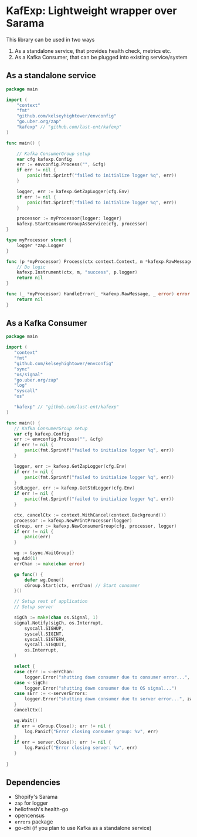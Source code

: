 # KafExp: Lightweight wrapper over Sarama

This library can be used in two ways

1. As a standalone service, that provides health check, metrics etc.
2. As a Kafka Consumer, that can be plugged into existing service/system



## As a standalone service

```go
package main

import (
	"context"
	"fmt"
	"github.com/kelseyhightower/envconfig"
	"go.uber.org/zap"
	"kafexp" // "github.com/last-ent/kafexp"
)

func main() {

	// Kafka ConsumerGroup setup
	var cfg kafexp.Config
	err := envconfig.Process("", &cfg)
	if err != nil {
		panic(fmt.Sprintf("failed to initialize logger %q", err))
	}

	logger, err := kafexp.GetZapLogger(cfg.Env)
	if err != nil {
		panic(fmt.Sprintf("failed to initialize logger %q", err))
	}

	processor := myProcessor{logger: logger}
	kafexp.StartConsumerGroupAsService(cfg, processor)
}

type myProcessor struct {
	logger *zap.Logger
}

func (p *myProcessor) Process(ctx context.Context, m *kafexp.RawMessage) error {
	// Do logic
	kafexp.Instrument(ctx, m, "success", p.logger)
	return nil
}

func (_ *myProcessor) HandleError(_ *kafexp.RawMessage, _ error) error {
	return nil
}

```

## As a Kafka Consumer

 ```go
package main

import (
	"context"
	"fmt"
	"github.com/kelseyhightower/envconfig"
	"sync"
	"os/signal"
	"go.uber.org/zap"
	"log"
	"syscall"
	"os"

	"kafexp" // "github.com/last-ent/kafexp"
)

func main() {
	// Kafka ConsumerGroup setup
	var cfg kafexp.Config
	err := envconfig.Process("", &cfg)
	if err != nil {
		panic(fmt.Sprintf("failed to initialize logger %q", err))
	}

	logger, err := kafexp.GetZapLogger(cfg.Env)
	if err != nil {
		panic(fmt.Sprintf("failed to initialize logger %q", err))
	}
	stdLogger, err := kafexp.GetStdLogger(cfg.Env)
	if err != nil {
		panic(fmt.Sprintf("failed to initialize logger %q", err))
	}

	ctx, cancelCtx := context.WithCancel(context.Background())
	processor := kafexp.NewPrintProcessor(logger)
	cGroup, err := kafexp.NewConsumerGroup(cfg, processor, logger)
	if err != nil {
		panic(err)
	}

	wg := &sync.WaitGroup{}
	wg.Add(1)
	errChan := make(chan error)

	go func() {
		defer wg.Done()
		cGroup.Start(ctx, errChan) // Start consumer
	}()

	// Setup rest of application
	// Setup server

	sigCh := make(chan os.Signal, 1)
	signal.Notify(sigCh, os.Interrupt,
		syscall.SIGHUP,
		syscall.SIGINT,
		syscall.SIGTERM,
		syscall.SIGQUIT,
		os.Interrupt,
	)

	select {
	case cErr := <-errChan:
		logger.Error("shutting down consumer due to consumer error...", zap.Error(cErr))
	case <-sigCh:
		logger.Error("shutting down consumer due to OS signal...")
	case sErr := <-serverErrors:
		logger.Error("shutting down consumer due to server error...", zap.Error(sErr))
	}
	cancelCtx()

	wg.Wait()
	if err = cGroup.Close(); err != nil {
		log.Panicf("Error closing consumer group: %v", err)
	}
	if err = server.Close(); err != nil {
		log.Panicf("Error closing server: %v", err)
	}
	
}

```

## Dependencies

* Shopify's Sarama
* `zap` for logger
* hellofresh's health-go
* opencensus
* `errors` package
* go-chi (if you plan to use Kafka as a standalone service)

